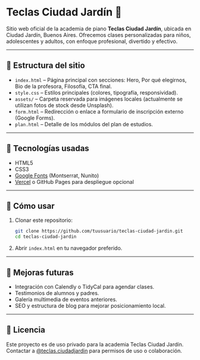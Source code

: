 # Teclas Ciudad Jardín 🎹

Sitio web oficial de la academia de piano **Teclas Ciudad Jardín**, ubicada en Ciudad Jardín, Buenos Aires. Ofrecemos clases personalizadas para niños, adolescentes y adultos, con enfoque profesional, divertido y efectivo.

---

## 📌 Estructura del sitio

- `index.html` – Página principal con secciones: Hero, Por qué elegirnos, Bio de la profesora, Filosofía, CTA final.
- `style.css` – Estilos principales (colores, tipografía, responsividad).
- `assets/` – Carpeta reservada para imágenes locales (actualmente se utilizan fotos de stock desde Unsplash).
- `form.html` – Redirección o enlace a formulario de inscripción externo (Google Forms).
- `plan.html` – Detalle de los módulos del plan de estudios.

---

## 🧰 Tecnologías usadas

- HTML5
- CSS3
- [Google Fonts](https://fonts.google.com/) (Montserrat, Nunito)
- [Vercel](https://vercel.com/) o GitHub Pages para despliegue opcional

---

## 🚀 Cómo usar

1. Clonar este repositorio:
   ```bash
   git clone https://github.com/tuusuario/teclas-ciudad-jardin.git
   cd teclas-ciudad-jardin
   ```

2. Abrir `index.html` en tu navegador preferido.

---

## 🎯 Mejoras futuras

* Integración con Calendly o TidyCal para agendar clases.
* Testimonios de alumnos y padres.
* Galería multimedia de eventos anteriores.
* SEO y estructura de blog para mejorar posicionamiento local.

---

## 📝 Licencia

Este proyecto es de uso privado para la academia Teclas Ciudad Jardín. Contactar a [@teclas.ciudadjardin](https://www.instagram.com/teclas.ciudadjardin/) para permisos de uso o colaboración.



